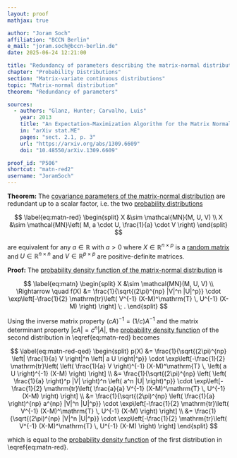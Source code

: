```yaml
---
layout: proof
mathjax: true

author: "Joram Soch"
affiliation: "BCCN Berlin"
e_mail: "joram.soch@bccn-berlin.de"
date: 2025-06-24 12:21:00

title: "Redundancy of parameters describing the matrix-normal distribution"
chapter: "Probability Distributions"
section: "Matrix-variate continuous distributions"
topic: "Matrix-normal distribution"
theorem: "Redundancy of parameters"

sources:
  - authors: "Glanz, Hunter; Carvalho, Luis"
    year: 2013
    title: "An Expectation-Maximization Algorithm for the Matrix Normal Distribution"
    in: "arXiv stat.ME"
    pages: "sect. 2.1, p. 3"
    url: "https://arxiv.org/abs/1309.6609"
    doi: "10.48550/arXiv.1309.6609"

proof_id: "P506"
shortcut: "matn-red2"
username: "JoramSoch"
---
```



**Theorem:** The [covariance parameters of the matrix-normal distribution](/D/matn) are redundant up to a scalar factor, i.e. the two [probability distributions](/D/dist)

$$ \label{eq:matn-red}
\begin{split}
X &\sim \mathcal{MN}(M, U, V) \\
X &\sim \mathcal{MN}\left( M, a \cdot U, \frac{1}{a} \cdot V \right)
\end{split}
$$

are equivalent for any $a \in \mathbb{R}$ with $a > 0$ where $X \in \mathbb{R}^{n \times p}$ is a [random matrix](/D/rmat) and $U \in \mathbb{R}^{n \times n}$ and $V \in \mathbb{R}^{p \times p}$ are positive-definite matrices.


**Proof:** The [probability density function of the matrix-normal distribution](/P/matn-pdf) is

$$ \label{eq:matn}
\begin{split}
X &\sim \mathcal{MN}(M, U, V) \\
\Rightarrow \quad
f(X) &= \frac{1}{\sqrt{(2\pi)^{np} |V|^n |U|^p}} \cdot \exp\left[-\frac{1}{2} \mathrm{tr}\left( V^{-1} (X-M)^\mathrm{T} \, U^{-1} (X-M) \right) \right] \; .
\end{split}
$$

Using the inverse matrix property $(cA)^{-1} = (1/c) A^{-1}$ and the matrix determinant property $\lvert cA \rvert = c^n \lvert A \rvert$, the [probability density function](/D/pdf) of the second distribution in \eqref{eq:matn-red} becomes

$$ \label{eq:matn-red-qed}
\begin{split}
   p(X)
&= \frac{1}{\sqrt{(2\pi)^{np} \left| \frac{1}{a} V \right|^n \left| a U \right|^p}} \cdot \exp\left[-\frac{1}{2} \mathrm{tr}\left( \left( \frac{1}{a} V \right)^{-1} (X-M)^\mathrm{T} \, \left( a U \right)^{-1} (X-M) \right) \right] \\
&= \frac{1}{\sqrt{(2\pi)^{np} \left( \left( \frac{1}{a} \right)^p |V| \right)^n \left( a^n |U| \right)^p}} \cdot \exp\left[-\frac{1}{2} \mathrm{tr}\left( \frac{a}{a} V^{-1} (X-M)^\mathrm{T} \, U^{-1} (X-M) \right) \right] \\
&= \frac{1}{\sqrt{(2\pi)^{np} \left( \frac{1}{a} \right)^{np} a^{np} |V|^n |U|^p}} \cdot \exp\left[-\frac{1}{2} \mathrm{tr}\left( V^{-1} (X-M)^\mathrm{T} \, U^{-1} (X-M) \right) \right] \\
&= \frac{1}{\sqrt{(2\pi)^{np} |V|^n |U|^p}} \cdot \exp\left[-\frac{1}{2} \mathrm{tr}\left( V^{-1} (X-M)^\mathrm{T} \, U^{-1} (X-M) \right) \right]
\end{split}
$$

which is equal to the [probability density function](/D/pdf) of the first distribution in \eqref{eq:matn-red}.